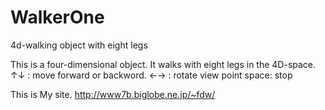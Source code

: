 # WalkerOne
4d-walking object with eight legs

This is a four-dimensional object. It walks with eight legs in the 4D-space.
↑↓ : move forward or backword.
←→ : rotate view point
space: stop

This is My site. http://www7b.biglobe.ne.jp/~fdw/
